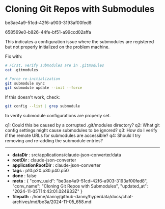 # Cloning Git Repos with Submodules

be3ae4a9-51cd-42f6-a903-3193af00fed8

658569e0-b826-44fe-bf51-a99ccd02affa

 This indicates a configuration issue where the submodules are registered but not properly initialized on the problem machine.

Fix with:
```bash
# First, verify submodules are in .gitmodules
cat .gitmodules

# Force re-initialization
git submodule sync
git submodule update --init --force
```

If this doesn't work, check:
```bash
git config --list | grep submodule
```
to verify submodule configurations are properly set.

q1: Could this be caused by a corrupted .git/modules directory?
q2: What git config settings might cause submodules to be ignored?
q3: How do I verify if the remote URLs for submodules are accessible?
q4: Should I try removing and re-adding the submodule entries?

---

* **dataDir** : src/applications/claude-json-converter/data
* **rootDir** : claude-json-converter
* **applicationRootDir** : claude-json-converter
* **tags** : p10.p20.p30.p40.p50
* **done** : false
* **meta** : {
  "conv_uuid": "be3ae4a9-51cd-42f6-a903-3193af00fed8",
  "conv_name": "Cloning Git Repos with Submodules",
  "updated_at": "2024-11-05T14:43:01.024933Z"
}
* **filepath** : /home/danny/github-danny/hyperdata/docs/chat-archives/md/be3a/2024-11-05_658.md